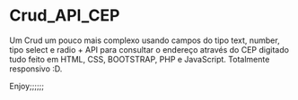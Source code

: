 # Crud_API_CEP

Um Crud um pouco mais complexo usando campos do tipo text, number, tipo select e radio + API para consultar o endereço através do CEP digitado tudo feito em HTML, CSS, BOOTSTRAP, PHP e JavaScript. Totalmente responsivo :D.

Enjoy;;;;;;

